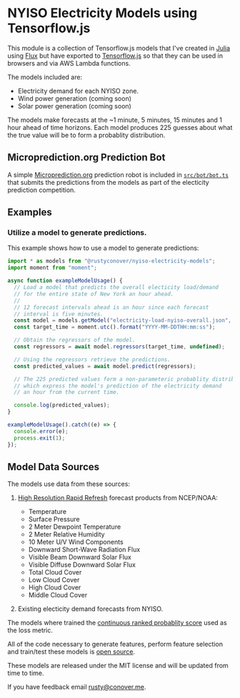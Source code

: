 # NYISO Electricity Models using Tensorflow.js

This module is a collection of Tensorflow.js models that I've created
in [Julia](https://julialang.org/) using [Flux](https://fluxml.ai/Flux.jl/stable/) but have exported to [Tensorflow.js](https://www.tensorflow.org/js) so that they
can be used in browsers and via AWS Lambda functions.

The models included are:

- Electricity demand for each NYISO zone.
- Wind power generation (coming soon)
- Solar power generation (coming soon)

The models make forecasts at the ~1 minute, 5 minutes, 15 minutes
and 1 hour ahead of time horizons. Each model produces 225 guesses
about what the true value will be to form a probablity distribution.

## Microprediction.org Prediction Bot

A simple [Microprediction.org](http://microprediction.com) prediction
robot is included in [`src/bot/bot.ts`](https://github.com/rustyconover/nyiso-electricity-models/blob/master/src/bot/bot.ts) that submits the
predictions from the models as part of the electicity prediction competition.

## Examples

### Utilize a model to generate predictions.

This example shows how to use a model to generate predictions:

```js
import * as models from "@rustyconover/nyiso-electricity-models";
import moment from "moment";

async function exampleModelUsage() {
  // Load a model that predicts the overall electicity load/demand
  // for the entire state of New York an hour ahead.
  //
  // 12 forecast intervals ahead is an hour since each forecast
  // interval is five minutes.
  const model = models.getModel("electricity-load-nyiso-overall.json", 12);
  const target_time = moment.utc().format("YYYY-MM-DDTHH:mm:ss");

  // Obtain the regressors of the model.
  const regressors = await model.regressors(target_time, undefined);

  // Using the regressors retrieve the predictions.
  const predicted_values = await model.predict(regressors);

  // The 225 predicted values form a non-parameteric probablity distribution
  // which express the model's prediction of the electricity demand
  // an hour from the current time.

  console.log(predicted_values);
}

exampleModelUsage().catch((e) => {
  console.error(e);
  process.exit(1);
});
```

## Model Data Sources

The models use data from these sources:

1. [High Resolution Rapid Refresh](https://rapidrefresh.noaa.gov/hrrr/) forecast products from NCEP/NOAA:

   - Temperature
   - Surface Pressure
   - 2 Meter Dewpoint Temperature
   - 2 Meter Relative Humidity
   - 10 Meter U/V Wind Components
   - Downward Short-Wave Radiation Flux
   - Visible Beam Downward Solar Flux
   - Visible Diffuse Downward Solar Flux
   - Total Cloud Cover
   - Low Cloud Cover
   - High Cloud Cover
   - Middle Cloud Cover

2. Existing electicity demand forecasts from NYISO.

The models where trained the [continuous ranked probablity score](https://www.lokad.com/continuous-ranked-probability-score) used as the loss metric.

All of the code necessary to generate features, perform feature selection
and train/test these models is [open source](https://github.com/rustyconover/microprediction-nyiso-electricity).

These models are released under the MIT license and will be updated
from time to time.

If you have feedback email [rusty@conover.me](mailto:rusty@conover.me).
